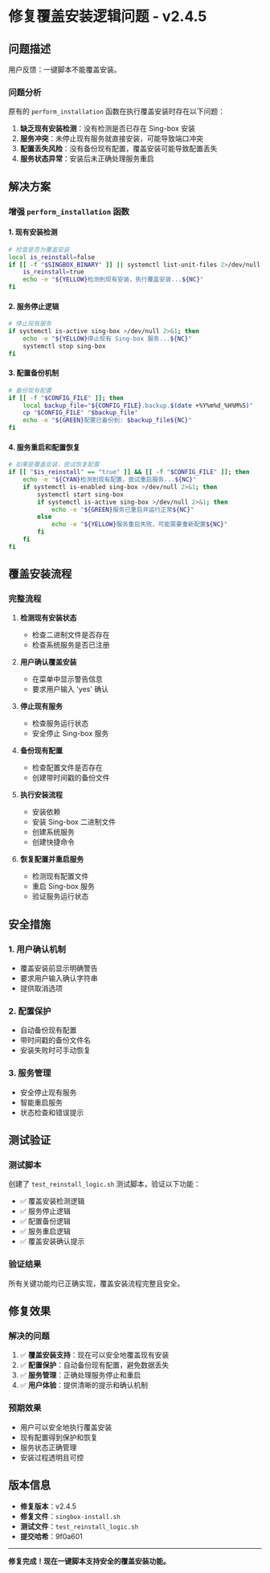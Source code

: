 # 修复覆盖安装逻辑问题 - v2.4.5

## 问题描述

用户反馈：一键脚本不能覆盖安装。

### 问题分析

原有的 `perform_installation` 函数在执行覆盖安装时存在以下问题：

1. **缺乏现有安装检测**：没有检测是否已存在 Sing-box 安装
2. **服务冲突**：未停止现有服务就直接安装，可能导致端口冲突
3. **配置丢失风险**：没有备份现有配置，覆盖安装可能导致配置丢失
4. **服务状态异常**：安装后未正确处理服务重启

## 解决方案

### 增强 `perform_installation` 函数

#### 1. 现有安装检测
```bash
# 检查是否为覆盖安装
local is_reinstall=false
if [[ -f "$SINGBOX_BINARY" ]] || systemctl list-unit-files 2>/dev/null | grep -q "sing-box.service"; then
    is_reinstall=true
    echo -e "${YELLOW}检测到现有安装，执行覆盖安装...${NC}"
fi
```

#### 2. 服务停止逻辑
```bash
# 停止现有服务
if systemctl is-active sing-box >/dev/null 2>&1; then
    echo -e "${YELLOW}停止现有 Sing-box 服务...${NC}"
    systemctl stop sing-box
fi
```

#### 3. 配置备份机制
```bash
# 备份现有配置
if [[ -f "$CONFIG_FILE" ]]; then
    local backup_file="${CONFIG_FILE}.backup.$(date +%Y%m%d_%H%M%S)"
    cp "$CONFIG_FILE" "$backup_file"
    echo -e "${GREEN}配置已备份到: $backup_file${NC}"
fi
```

#### 4. 服务重启和配置恢复
```bash
# 如果是覆盖安装，尝试恢复配置
if [[ "$is_reinstall" == "true" ]] && [[ -f "$CONFIG_FILE" ]]; then
    echo -e "${CYAN}检测到现有配置，尝试重启服务...${NC}"
    if systemctl is-enabled sing-box >/dev/null 2>&1; then
        systemctl start sing-box
        if systemctl is-active sing-box >/dev/null 2>&1; then
            echo -e "${GREEN}服务已重启并运行正常${NC}"
        else
            echo -e "${YELLOW}服务重启失败，可能需要重新配置${NC}"
        fi
    fi
fi
```

## 覆盖安装流程

### 完整流程

1. **检测现有安装状态**
   - 检查二进制文件是否存在
   - 检查系统服务是否已注册

2. **用户确认覆盖安装**
   - 在菜单中显示警告信息
   - 要求用户输入 'yes' 确认

3. **停止现有服务**
   - 检查服务运行状态
   - 安全停止 Sing-box 服务

4. **备份现有配置**
   - 检查配置文件是否存在
   - 创建带时间戳的备份文件

5. **执行安装流程**
   - 安装依赖
   - 安装 Sing-box 二进制文件
   - 创建系统服务
   - 创建快捷命令

6. **恢复配置并重启服务**
   - 检测现有配置文件
   - 重启 Sing-box 服务
   - 验证服务运行状态

## 安全措施

### 1. 用户确认机制
- 覆盖安装前显示明确警告
- 要求用户输入确认字符串
- 提供取消选项

### 2. 配置保护
- 自动备份现有配置
- 带时间戳的备份文件名
- 安装失败时可手动恢复

### 3. 服务管理
- 安全停止现有服务
- 智能重启服务
- 状态检查和错误提示

## 测试验证

### 测试脚本
创建了 `test_reinstall_logic.sh` 测试脚本，验证以下功能：

- ✅ 覆盖安装检测逻辑
- ✅ 服务停止逻辑
- ✅ 配置备份逻辑
- ✅ 服务重启逻辑
- ✅ 覆盖安装确认提示

### 验证结果
所有关键功能均已正确实现，覆盖安装流程完整且安全。

## 修复效果

### 解决的问题
1. ✅ **覆盖安装支持**：现在可以安全地覆盖现有安装
2. ✅ **配置保护**：自动备份现有配置，避免数据丢失
3. ✅ **服务管理**：正确处理服务停止和重启
4. ✅ **用户体验**：提供清晰的提示和确认机制

### 预期效果
- 用户可以安全地执行覆盖安装
- 现有配置得到保护和恢复
- 服务状态正确管理
- 安装过程透明且可控

## 版本信息

- **修复版本**：v2.4.5
- **修复文件**：`singbox-install.sh`
- **测试文件**：`test_reinstall_logic.sh`
- **提交哈希**：9f0a601

---

**修复完成！现在一键脚本支持安全的覆盖安装功能。**
